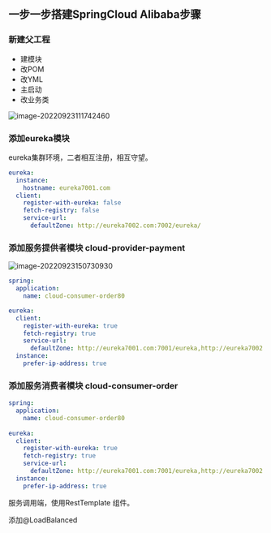 ## 一步一步搭建SpringCloud Alibaba步骤

### 新建父工程

- 建模块
- 改POM
- 改YML
- 主启动
- 改业务类

![image-20220923111742460](https://ossjiemin.oss-cn-hangzhou.aliyuncs.com/img/image-20220923111742460.png)



### 添加eureka模块

eureka集群环境，二者相互注册，相互守望。

```yaml
eureka:
  instance:
    hostname: eureka7001.com
  client:
    register-with-eureka: false
    fetch-registry: false
    service-url:
      defaultZone: http://eureka7002.com:7002/eureka/
```

### 添加服务提供者模块  cloud-provider-payment

![image-20220923150730930](https://ossjiemin.oss-cn-hangzhou.aliyuncs.com/img/image-20220923150730930.png)



```yaml
spring:
  application:
    name: cloud-consumer-order80

eureka:
  client:
    register-with-eureka: true
    fetch-registry: true
    service-url:
      defaultZone: http://eureka7001.com:7001/eureka,http://eureka7002.com:7002/eureka,
  instance:
    prefer-ip-address: true
```

### 添加服务消费者模块 cloud-consumer-order

```yaml
spring:
  application:
    name: cloud-consumer-order80
    
eureka:
  client:
    register-with-eureka: true
    fetch-registry: true
    service-url:
      defaultZone: http://eureka7001.com:7001/eureka,http://eureka7002.com:7002/eureka,
  instance:
    prefer-ip-address: true
```

服务调用端，使用RestTemplate 组件。

添加@LoadBalanced
